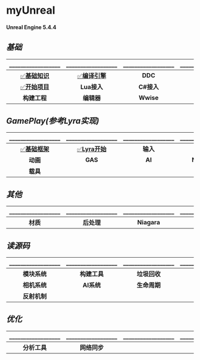 # myUnreal

#### Unreal Engine 5.4.4

## **_基础_**
|__________________|__________________|__________________|__________________|__________________|
|:--------:|:------:|:--------:|:--------:|:--------:|
|[✅**基础知识**](https://github.com/HushengStudent/myUnreal/blob/main/Doc/Basics/basic_knowledge/basic_knowledge.md)|[✅**编译引擎**](https://github.com/HushengStudent/myUnreal/blob/main/Doc/Basics/build_engine/build_engine.md)|**DDC**|**构建引擎**|**UGS**|
|[✅**开始项目**](https://github.com/HushengStudent/myUnreal/blob/main/Doc/Basics/start_project/open_project.md)|**Lua接入**|**C#接入**|**UMG**|**资源管理**|
|**构建工程**|**编辑器**|**Wwise**|**插件开发**|**GameFeature**|

## **_GamePlay(参考Lyra实现)_**
|__________________|__________________|__________________|__________________|__________________|
|:--------:|:------:|:--------:|:--------:|:--------:|
|[✅**基础框架**](https://github.com/HushengStudent/myUnreal/blob/main/Doc/GamePlay/basic_framework/basic_framework.md)|[✅**Lyra开始**](https://github.com/HushengStudent/myUnreal/blob/main/Doc/GamePlay/lyra/lyra.md)|**输入**|**移动**|**摄像机**|
|**动画**|**GAS**|**AI**|**NavMesh**|**物理**|
|**载具**|||||

## **_其他_**
|__________________|__________________|__________________|__________________|__________________|
|:--------:|:------:|:--------:|:--------:|:--------:|
|**材质**|**后处理**|**Niagara**|||

## **_读源码_**
|__________________|__________________|__________________|__________________|__________________|
|:--------:|:------:|:--------:|:--------:|:--------:|
|**模块系统**|**构建工具**|**垃圾回收**|**渲染管线**|**材质系统**|
|**相机系统**|**AI系统**|**生命周期**|**网络同步**|**GAS**|
|**反射机制**|||||

## **_优化_**
|__________________|__________________|__________________|__________________|__________________|
|:--------:|:------:|:--------:|:--------:|:--------:|
|**分析工具**|**网络同步**||||
